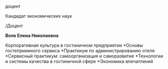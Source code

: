 доцент

Кандидат экономических наук

/Доцент

**Волк Елена Николаевна**

Корпоративная культура в гостиничном предприятии
	*Основы гостеприимного сервиса
	*Практикум по администрированию отеля
	*Сервисный практикум: самоорганизация и саморазвитие
	*Технологии и системы качества в гостиничной сфере
	*Экономика впечатлений